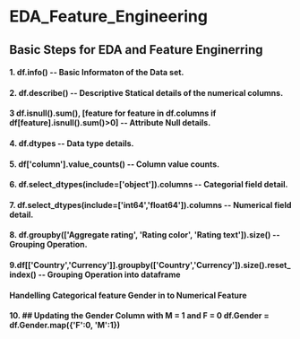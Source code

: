 # EDA_Feature_Engineering

## Basic Steps for EDA and Feature Enginerring 

#### 1. df.info() -- Basic Informaton of the Data set.
#### 2. df.describe() -- Descriptive Statical details of the numerical columns.
#### 3 df.isnull().sum(), [feature for feature in df.columns if df[feature].isnull().sum()>0] -- Attribute Null details.
#### 4. df.dtypes -- Data type details.
#### 5. df['column'].value_counts() -- Column value counts.
#### 6. df.select_dtypes(include=['object']).columns -- Categorial field detail.
#### 7. df.select_dtypes(include=['int64','float64']).columns -- Numerical field detail.
#### 8. df.groupby(['Aggregate rating', 'Rating color', 'Rating text']).size() -- Grouping Operation.
#### 9.df[['Country','Currency']].groupby(['Country','Currency']).size().reset_index() -- Grouping Operation into dataframe

#### Handelling Categorical feature Gender in to Numerical Feature
#### 10. ## Updating the Gender Column with M = 1 and F = 0 df.Gender = df.Gender.map({'F':0, 'M':1})